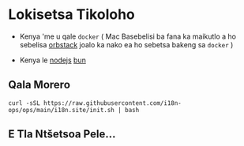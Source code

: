 # Lokisetsa Tikoloho

* Kenya 'me u qale `docker` ( Mac Basebelisi ba fana ka maikutlo a ho sebelisa [orbstack](https://orbstack.dev) joalo ka nako ea ho sebetsa bakeng sa `docker` )

* Kenya le [nodejs](https://nodejs.org/en/download/package-manager) [bun](https://bun.sh/docs/installation)

## Qala Morero

```
curl -sSL https://raw.githubusercontent.com/i18n-ops/ops/main/i18n.site/init.sh | bash
```

## E Tla Ntšetsoa Pele…